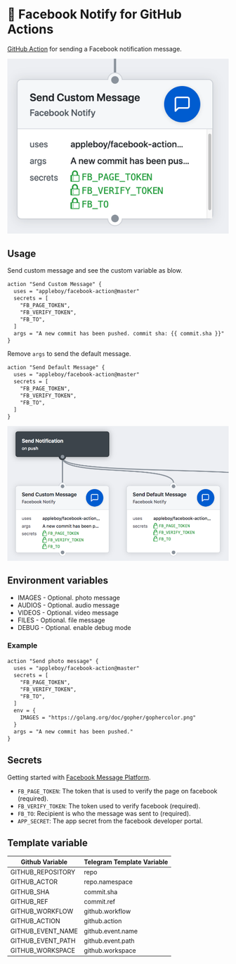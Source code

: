 # 🚀 Facebook Notify for GitHub Actions

[GitHub Action](https://developer.github.com/actions/) for sending a Facebook notification message.

<img src="./images/facebook-message.png">

## Usage

Send custom message and see the custom variable as blow.

```
action "Send Custom Message" {
  uses = "appleboy/facebook-action@master"
  secrets = [
    "FB_PAGE_TOKEN",
    "FB_VERIFY_TOKEN",
    "FB_TO",
  ]
  args = "A new commit has been pushed. commit sha: {{ commit.sha }}"
}
```

Remove `args` to send the default message.

```
action "Send Default Message" {
  uses = "appleboy/facebook-action@master"
  secrets = [
    "FB_PAGE_TOKEN",
    "FB_VERIFY_TOKEN",
    "FB_TO",
  ]
}
```

<img src="images/facebook-workflow.png">

## Environment variables

* IMAGES - Optional. photo message
* AUDIOS - Optional. audio message
* VIDEOS - Optional. video message
* FILES - Optional. file message
* DEBUG - Optional. enable debug mode

### Example

```
action "Send photo message" {
  uses = "appleboy/facebook-action@master"
  secrets = [
    "FB_PAGE_TOKEN",
    "FB_VERIFY_TOKEN",
    "FB_TO",
  ]
  env = {
    IMAGES = "https://golang.org/doc/gopher/gophercolor.png"
  }
  args = "A new commit has been pushed."
}
```

## Secrets

Getting started with [Facebook Message Platform](https://developers.facebook.com/docs/messenger-platform/).

* `FB_PAGE_TOKEN`: The token that is used to verify the page on facebook (required).
* `FB_VERIFY_TOKEN`: The token used to verify facebook (required).
* `FB_TO`: Recipient is who the message was sent to (required).
* `APP_SECRET`: The app secret from the facebook developer portal.

## Template variable

| Github Variable   | Telegram Template Variable |
|-------------------|----------------------------|
| GITHUB_REPOSITORY | repo                       |
| GITHUB_ACTOR      | repo.namespace             |
| GITHUB_SHA        | commit.sha                 |
| GITHUB_REF        | commit.ref                 |
| GITHUB_WORKFLOW   | github.workflow            |
| GITHUB_ACTION     | github.action              |
| GITHUB_EVENT_NAME | github.event.name          |
| GITHUB_EVENT_PATH | github.event.path          |
| GITHUB_WORKSPACE  | github.workspace           |
